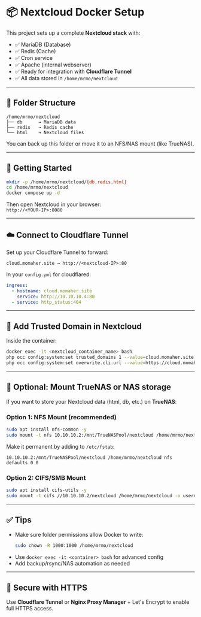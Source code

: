 # 📦 Nextcloud Docker Setup

This project sets up a complete **Nextcloud stack** with:

- ✅ MariaDB (Database)
- ✅ Redis (Cache)
- ✅ Cron service
- ✅ Apache (internal webserver)
- ✅ Ready for integration with **Cloudflare Tunnel**
- ✅ All data stored in `/home/mrmo/nextcloud`

---

## 📁 Folder Structure

```
/home/mrmo/nextcloud
├── db      → MariaDB data
├── redis   → Redis cache
└── html    → Nextcloud files
```

You can back up this folder or move it to an NFS/NAS mount (like TrueNAS).

---

## 🚀 Getting Started

```bash
mkdir -p /home/mrmo/nextcloud/{db,redis,html}
cd /home/mrmo/nextcloud
docker compose up -d
```

Then open Nextcloud in your browser:  
`http://<YOUR-IP>:8080`

---

## ☁️ Connect to Cloudflare Tunnel

Set up your Cloudflare Tunnel to forward:

```
cloud.momaher.site → http://<nextcloud-IP>:80
```

In your `config.yml` for cloudflared:

```yaml
ingress:
  - hostname: cloud.momaher.site
    service: http://10.10.10.4:80
  - service: http_status:404
```

---

## 🔄 Add Trusted Domain in Nextcloud

Inside the container:

```bash
docker exec -it <nextcloud_container_name> bash
php occ config:system:set trusted_domains 1 --value=cloud.momaher.site
php occ config:system:set overwrite.cli.url --value=https://cloud.momaher.site
```

---

## 💾 Optional: Mount TrueNAS or NAS storage

If you want to store your Nextcloud data (html, db, etc.) on **TrueNAS**:

### Option 1: NFS Mount (recommended)

```bash
sudo apt install nfs-common -y
sudo mount -t nfs 10.10.10.2:/mnt/TrueNASPool/nextcloud /home/mrmo/nextcloud
```

Make it permanent by adding to `/etc/fstab`:

```
10.10.10.2:/mnt/TrueNASPool/nextcloud /home/mrmo/nextcloud nfs defaults 0 0
```

### Option 2: CIFS/SMB Mount

```bash
sudo apt install cifs-utils -y
sudo mount -t cifs //10.10.10.2/nextcloud /home/mrmo/nextcloud -o username=nasuser,password=secret,vers=3.0
```

---

## ✅ Tips

- Make sure folder permissions allow Docker to write:
  ```bash
  sudo chown -R 1000:1000 /home/mrmo/nextcloud
  ```
- Use `docker exec -it <container> bash` for advanced config
- Add backup/rsync/NAS automation as needed

---

## 🔐 Secure with HTTPS

Use **Cloudflare Tunnel** or **Nginx Proxy Manager** + Let's Encrypt to enable full HTTPS access.

